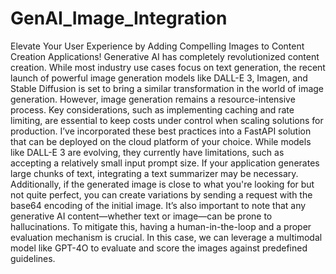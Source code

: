 # GenAI_Image_Integration

Elevate Your User Experience by Adding Compelling Images to Content Creation Applications!
Generative AI has completely revolutionized content creation. While most industry use cases focus on text generation, the recent launch of powerful image generation models like DALL-E 3, Imagen, and Stable Diffusion is set to bring a similar transformation in the world of image generation.
However, image generation remains a resource-intensive process. Key considerations, such as implementing caching and rate limiting, are essential to keep costs under control when scaling solutions for production. I’ve incorporated these best practices into a FastAPI solution that can be deployed on the cloud platform of your choice.
While models like DALL-E 3 are evolving, they currently have limitations, such as accepting a relatively small input prompt size. If your application generates large chunks of text, integrating a text summarizer may be necessary. Additionally, if the generated image is close to what you're looking for but not quite perfect, you can create variations by sending a request with the base64 encoding of the initial image.
It’s also important to note that any generative AI content—whether text or image—can be prone to hallucinations. To mitigate this, having a human-in-the-loop and a proper evaluation mechanism is crucial. In this case, we can leverage a multimodal model like GPT-4O to evaluate and score the images against predefined guidelines.
